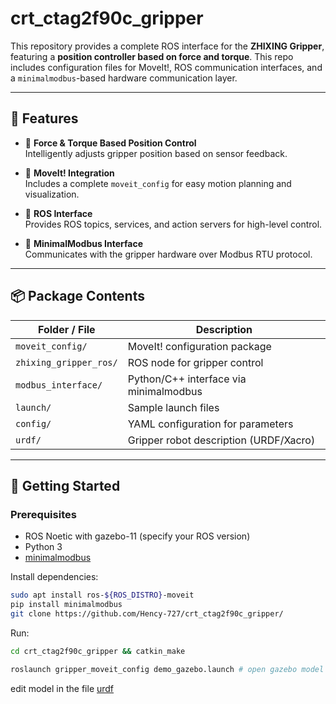 # crt_ctag2f90c_gripper

This repository provides a complete ROS interface for the **ZHIXING Gripper**, featuring a **position controller based on force and torque**. This repo includes configuration files for MoveIt!, ROS communication interfaces, and a `minimalmodbus`-based hardware communication layer.

---

## 🧩 Features

- 🔧 **Force & Torque Based Position Control**  
  Intelligently adjusts gripper position based on sensor feedback.

- 🤖 **MoveIt! Integration**  
  Includes a complete `moveit_config` for easy motion planning and visualization.

- 🧠 **ROS Interface**  
  Provides ROS topics, services, and action servers for high-level control.

- 🔌 **MinimalModbus Interface**  
  Communicates with the gripper hardware over Modbus RTU protocol.

---

## 📦 Package Contents

| Folder / File           | Description                                 |
|-------------------------|---------------------------------------------|
| `moveit_config/`        | MoveIt! configuration package               |
| `zhixing_gripper_ros/`  | ROS node for gripper control                |
| `modbus_interface/`     | Python/C++ interface via minimalmodbus      |
| `launch/`               | Sample launch files                         |
| `config/`               | YAML configuration for parameters           |
| `urdf/`                 | Gripper robot description (URDF/Xacro)      |

---

## 🚀 Getting Started

### Prerequisites

- ROS Noetic with gazebo-11 (specify your ROS version)
- Python 3
- [minimalmodbus](https://github.com/pyhys/minimalmodbus)

Install dependencies:

```bash
sudo apt install ros-${ROS_DISTRO}-moveit
pip install minimalmodbus
git clone https://github.com/Hency-727/crt_ctag2f90c_gripper/
```

Run:

```bash
cd crt_ctag2f90c_gripper && catkin_make

roslaunch gripper_moveit_config demo_gazebo.launch # open gazebo model and check in the rviz
```

edit model in the file [urdf](https://github.com/Hency-727/crt_ctag2f90c_gripper/src/gazebo_crt_ctag2f90c_gripper_visualization.urdf)
